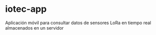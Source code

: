 # iotec-app
Aplicación móvil para consultar datos de sensores LoRa en tiempo real almacenados en un servidor
